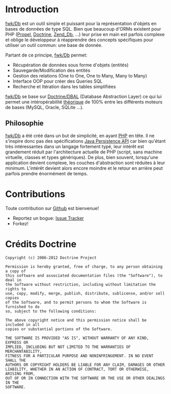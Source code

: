 # Introduction

[fwk/Db](http://github.com/fwk/Db) est un outil simple et puissant pour la représentation d'objets en bases de données de type SQL. Bien que beaucoup d'ORMs existent pour PHP ([Propel](http://www.propelorm.org/), [Doctrine](http://www.doctrine-project.org/projects/orm.html), [Zend_Db](http://framework.zend.com/manual/en/zend.db.html), ...) leur prise en main est parfois complexe et oblige le développeur à réapprendre des concepts spécifiques pour utiliser un outil commun: une base de donnée. 

Partant de ce principe, [fwk/Db](http://github.com/fwk/Db) permet:

* Récupération de données sous forme d'objets (entités)
* Sauvegarde/Modification des entités
* Gestion des relations (One to One, One to Many, Many to Many)
* Interface OOP pour créer des Queries SQL
* Recherche et Itération dans les tables simplifiées

[fwk/Db](http://github.com/fwk/Db) se base sur [Doctrine/DBAL](http://www.doctrine-project.org/projects/dbal.html) (Database Abstraction Layer) ce qui lui permet une intéropérabilité [théorique](http://docs.doctrine-project.org/projects/doctrine-dbal/en/latest/reference/known-vendor-issues.html) de 100% entre les différents moteurs de bases (MySQL, Oracle, SQLite ...). 

## Philosophie

[fwk/Db](http://github.com/fwk/Db) a été créé dans un but de simplicité, en ayant [PHP](http://www.php.net) en tête. Il ne s'inspire donc pas des spécifications [Java Persistence API](http://docs.oracle.com/javaee/6/tutorial/doc/bnbpz.html) car bien qu'étant très intéressantes dans un langage fortement typé, leur intérêt est grandement réduit par l'architecture actuelle de PHP (script, sans machine virtuelle, classes et types génériques). De plus, bien souvent, lorsqu'une application devient complexe, les couches d'abstraction sont réduites à leur minimum. L'intérêt devient alors encore moindre et le retour en arrière peut parfois prendre énormément de temps. 

# Contributions

Toute contribution sur [Github](http://github.com) est bienvenue!

* Reportez un bogue: [Issue Tracker](http://github.com/fwk/Db/issues)
* Forkez!

# Crédits Doctrine

```
Copyright (c) 2006-2012 Doctrine Project

Permission is hereby granted, free of charge, to any person obtaining a copy of
this software and associated documentation files (the "Software"), to deal in
the Software without restriction, including without limitation the rights to
use, copy, modify, merge, publish, distribute, sublicense, and/or sell copies
of the Software, and to permit persons to whom the Software is furnished to do
so, subject to the following conditions:

The above copyright notice and this permission notice shall be included in all
copies or substantial portions of the Software.

THE SOFTWARE IS PROVIDED "AS IS", WITHOUT WARRANTY OF ANY KIND, EXPRESS OR
IMPLIED, INCLUDING BUT NOT LIMITED TO THE WARRANTIES OF MERCHANTABILITY,
FITNESS FOR A PARTICULAR PURPOSE AND NONINFRINGEMENT. IN NO EVENT SHALL THE
AUTHORS OR COPYRIGHT HOLDERS BE LIABLE FOR ANY CLAIM, DAMAGES OR OTHER
LIABILITY, WHETHER IN AN ACTION OF CONTRACT, TORT OR OTHERWISE, ARISING FROM,
OUT OF OR IN CONNECTION WITH THE SOFTWARE OR THE USE OR OTHER DEALINGS IN THE
SOFTWARE.
```

